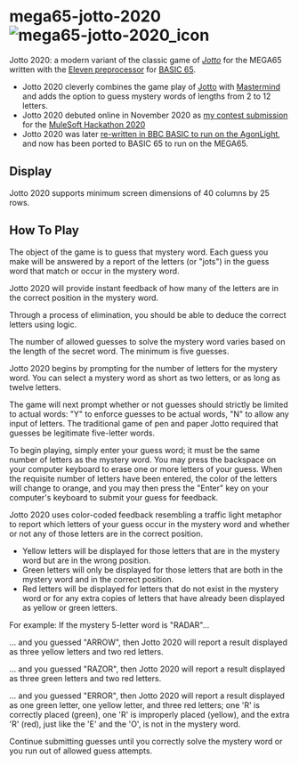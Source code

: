 # mega65-jotto-2020 ![mega65-jotto-2020_icon](https://github.com/user-attachments/assets/2fac5a1c-e7df-46df-b699-9b4945989394)


Jotto 2020: a modern variant of the classic game of [*Jotto*](https://en.wikipedia.org/wiki/Jotto) for the MEGA65 written with the [Eleven preprocessor](https://github.com/MEGA65/eleven) for [BASIC 65](https://files.mega65.org?id=42d0f1f9-610a-45f9-bad1-9502f0e6eb7d).

* Jotto 2020 cleverly combines the game play of [Jotto](https://en.wikipedia.org/wiki/Jotto) with [Mastermind](https://en.wikipedia.org/wiki/Mastermind_(board_game)) and adds the option to guess mystery words of lengths from 2 to 12 letters.
* Jotto 2020 debuted online in November 2020 as [my contest submission](https://dev.to/tonedef71/everyday-is-an-api-day-with-jotto-5eh8) for the [MuleSoft Hackathon 2020](https://blogs.mulesoft.com/dev-guides/announcing-the-mulesoft-hackathon-2020-winners/)
* Jotto 2020 was later [re-written in BBC BASIC to run on the AgonLight](https://github.com/tonedef71/agon-jotto-2020), and now has been ported to BASIC 65 to run on the MEGA65.

## Display
Jotto 2020 supports minimum screen dimensions of 40 columns by 25 rows.

## How To Play
The object of the game is to guess that mystery word. Each guess you make will be answered by a report of the letters (or "jots") in the guess word that match or occur in the mystery word.

Jotto 2020 will provide instant feedback of how many of the letters are in the correct position in the mystery word.

Through a process of elimination, you should be able to deduce the correct letters using logic.

The number of allowed guesses to solve the mystery word varies based on the length of the secret word. The minimum is five guesses.

Jotto 2020 begins by prompting for the number of letters for the mystery word. You can select a mystery word as short as two letters, or as long as twelve letters.

The game will next prompt whether or not guesses should strictly be limited to actual words: "Y" to enforce guesses to be actual words, "N" to allow any input of letters.  The traditional game of pen and paper Jotto required that guesses be legitimate five-letter words.

To begin playing, simply enter your guess word; it must be the same number of letters as the mystery word.  You may press the backspace on your computer keyboard to erase one or more letters of your guess.  When the requisite number of letters have been entered, the color of the letters will change to orange, and you may then press the "Enter" key on your computer's keyboard to submit your guess for feedback. 

Jotto 2020 uses color-coded feedback resembling a traffic light metaphor to report which letters of your guess occur in the mystery word and whether or not any of those letters are in the correct position.
* Yellow letters will be displayed for those letters that are in the mystery word but are in the wrong position.
* Green letters will only be displayed for those letters that are both in the mystery word and in the correct position.
* Red letters will be displayed for letters that do not exist in the mystery word or for any extra copies of letters that have already been displayed as yellow or green letters.

For example:
If the mystery 5-letter word is "RADAR"...

  ... and you guessed "ARROW", 
  then Jotto 2020 will report a result displayed as
  three yellow letters and two red letters.

  ... and you guessed "RAZOR", 
  then Jotto 2020 will report a result displayed as 
  three green letters and two red letters.

  ... and you guessed "ERROR", 
  then Jotto 2020 will report a result displayed as 
  one green letter, one yellow letter, and three red letters; one 'R' is correctly placed (green), one 'R' is improperly placed (yellow), and the extra 'R' (red), just like the 'E' and the 'O', is 
  not in the mystery word.
  
Continue submitting guesses until you correctly solve the mystery word or you run out of allowed guess attempts.
